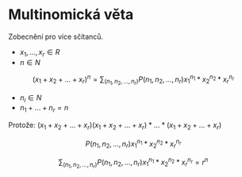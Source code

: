 # Multinomická věta
Zobecnění pro více sčítanců.

- $x_1,...,x_r \in R$
- $n \in N$

$$
(x_1 + x_2 + ... + x_r)^n 
= \sum_{(n_1,n_2,...,n_r)} P(n_1,n_2, ..., n_r) x_1^{n_1}*x_2^{n_2}*x_r^{n_r}
$$
- $n_i \in N$
- $n_1 + ... + n_r = n$

Protože:
$(x_1 + x_2 + ... + x_r)(x_1 + x_2 + ... + x_r)*...*(x_1 + x_2 + ... + x_r)$

$$
P(n_1,n_2, ..., n_r)
x_1^{n_1}*x_2^{n_2}*x_r^{n_r}
$$

$$
\sum_{(n_1,n_2,...,n_r)} 
P(n_1,n_2, ..., n_r) 
x_1^{n_1}*x_2^{n_2}*x_r^{n_r}
= r^n
$$
